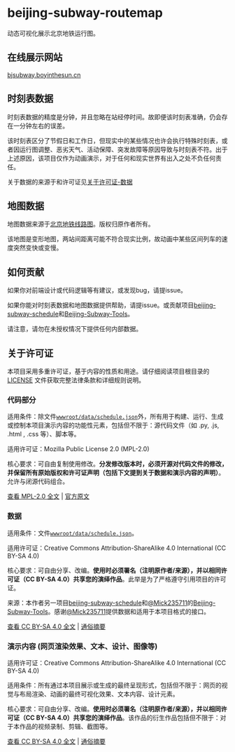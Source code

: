 # beijing-subway-routemap

动态可视化展示北京地铁运行图。

## 在线展示网站

[bjsubway.boyinthesun.cn](https://bjsubway.boyinthesun.cn)

## 时刻表数据

时刻表数据的精度是分钟，并且忽略在站经停时间。故即便该时刻表准确，仍会存在一分钟左右的误差。

该时刻表区分了节假日和工作日，但现实中的某些情况也许会执行特殊时刻表，或者因运行图调整、恶劣天气、活动保障、突发故障等原因导致与时刻表不符。出于上述原因，该项目仅作为动画演示，对于任何和现实世界有出入之处不负任何责任。

关于数据的来源于和许可证见[关于许可证-数据](#数据)

## 地图数据

地图数据来源于[北京地铁线路图](https://map.bjsubway.com/)。版权归原作者所有。

该地图是变形地图，两站间距离可能不符合现实比例，故动画中某些区间列车的速度突然变快或变慢。

## 如何贡献

如果你对前端设计或代码逻辑等有建议，或发现bug，请提issue。

如果你能对时刻表数据和地图数据提供帮助，请提issue。或贡献项目[beijing-subway-schedule](https://github.com/BoyInTheSun/beijing-subway-schedule)和[Beijing-Subway-Tools](https://github.com/Mick235711/Beijing-Subway-Tools)。

请注意，请勿在未授权情况下提供任何内部数据。

## 关于许可证

本项目采用多重许可证，基于内容的性质和用途。请仔细阅读项目根目录的 [LICENSE](./LICENSE) 文件获取完整法律条款和详细规则说明。

### 代码部分

适用条件：除文件[`wwwroot/data/schedule.json`](wwwroot/data/schedule.json)外，所有用于构建、运行、生成或控制本项目演示内容的功能性元素，包括但不限于：源代码文件（如 .py, .js, .html , .css 等）、脚本等。

适用许可证：Mozilla Public License 2.0 (MPL-2.0)

核心要求：可自由复制使用修改。**分发修改版本时，必须开源对代码文件的修改，并保留所有原始版权和许可证声明（包括下文提到关于数据和演示内容的声明）**。允许与闭源代码组合。

[查看 MPL-2.0 全文](./LICENSE-MPL) | [官方原文](https://www.mozilla.org/en-US/MPL/2.0/)

### 数据

适用条件：文件[`wwwroot/data/schedule.json`](wwwroot/data/schedule.json)。

适用许可证：Creative Commons Attribution-ShareAlike 4.0 International (CC BY-SA 4.0)

核心要求：可自由分享、改编。**使用时必须署名（注明原作者/来源），并以相同许可证（CC BY-SA 4.0）共享您的演绎作品**。此举是为了严格遵守引用项目的许可证。

来源：本作者另一项目[beijing-subway-schedule](https://github.com/BoyInTheSun/beijing-subway-schedule)和[@Mick235711](https://github.com/Mick235711)的[Beijing-Subway-Tools](https://github.com/Mick235711/Beijing-Subway-Tools)。感谢[@Mick235711](https://github.com/Mick235711)提供数据和适用于本项目格式的接口。

[查看 CC BY-SA 4.0 全文](./LICENSE-CC-BY-SA) | [通俗摘要](https://creativecommons.org/licenses/by-sa/4.0/deed.zh-hans)

### 演示内容 (网页渲染效果、文本、设计、图像等)

适用许可证：Creative Commons Attribution-ShareAlike 4.0 International (CC BY-SA 4.0)

适用条件：所有通过本项目展示或生成的最终呈现形式，包括但不限于：网页的视觉与布局渲染、动画的最终可视化效果、文本内容、设计元素。

核心要求：可自由分享、改编。**使用时必须署名（注明原作者/来源），并以相同许可证（CC BY-SA 4.0）共享您的演绎作品**。该作品的衍生作品包括但不限于：对于本作品的视频录制、剪辑、截图等。

[查看 CC BY-SA 4.0 全文](./LICENSE-CC-BY-SA) | [通俗摘要](https://creativecommons.org/licenses/by-sa/4.0/deed.zh-hans)
